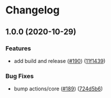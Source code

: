 # Changelog

## 1.0.0 (2020-10-29)


### Features

* add build and release ([#190](https://www.github.com/GoogleCloudPlatform/github-actions/issues/190)) ([11f1439](https://www.github.com/GoogleCloudPlatform/github-actions/commit/11f14399789c7ee67a0dab93e55aa61db68c1a0d))


### Bug Fixes

* bump actions/core ([#189](https://www.github.com/GoogleCloudPlatform/github-actions/issues/189)) ([724d5b6](https://www.github.com/GoogleCloudPlatform/github-actions/commit/724d5b64bbf4657bbcae844fa4b79c247af7af3a))
